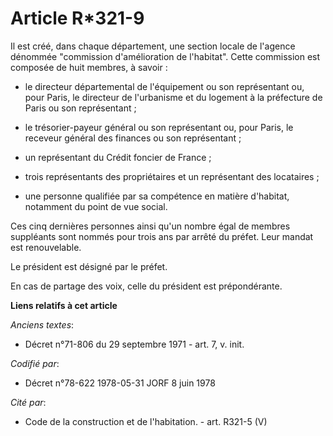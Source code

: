 # Article R*321-9

Il est créé, dans chaque département, une section locale de l'agence dénommée "commission d'amélioration de l'habitat". Cette
commission est composée de huit membres, à savoir :

- le directeur départemental de l'équipement ou son représentant ou, pour Paris, le directeur de l'urbanisme et du logement à
la préfecture de Paris ou son représentant ;

- le trésorier-payeur général ou son représentant ou, pour Paris, le receveur général des finances ou son représentant ;

- un représentant du Crédit foncier de France ;

- trois représentants des propriétaires et un représentant des locataires ;

- une personne qualifiée par sa compétence en matière d'habitat, notamment du point de vue social.

Ces cinq dernières personnes ainsi qu'un nombre égal de membres suppléants sont nommés pour trois ans par arrêté du préfet.
Leur mandat est renouvelable.

Le président est désigné par le préfet.

En cas de partage des voix, celle du président est prépondérante.

**Liens relatifs à cet article**

_Anciens textes_:

  - Décret n°71-806 du 29 septembre 1971 - art. 7, v. init.

_Codifié par_:

  - Décret n°78-622 1978-05-31 JORF 8 juin 1978

_Cité par_:

  - Code de la construction et de l'habitation. - art. R321-5 (V)
